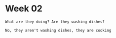 # Week 02

```
What are they doing? Are they washing dishes?

No, they aren't washing dishes, they are cooking
```
